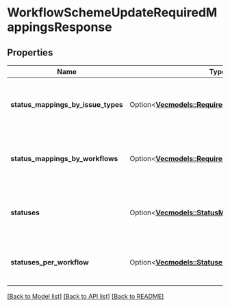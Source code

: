# WorkflowSchemeUpdateRequiredMappingsResponse

## Properties

Name | Type | Description | Notes
------------ | ------------- | ------------- | -------------
**status_mappings_by_issue_types** | Option<[**Vec<models::RequiredMappingByIssueType>**](RequiredMappingByIssueType.md)> | The list of required status mappings by issue type. | [optional]
**status_mappings_by_workflows** | Option<[**Vec<models::RequiredMappingByWorkflows>**](RequiredMappingByWorkflows.md)> | The list of required status mappings by workflow. | [optional]
**statuses** | Option<[**Vec<models::StatusMetadata>**](StatusMetadata.md)> | The details of the statuses in the associated workflows. | [optional]
**statuses_per_workflow** | Option<[**Vec<models::StatusesPerWorkflow>**](StatusesPerWorkflow.md)> | The statuses associated with each workflow. | [optional]

[[Back to Model list]](../README.md#documentation-for-models) [[Back to API list]](../README.md#documentation-for-api-endpoints) [[Back to README]](../README.md)


